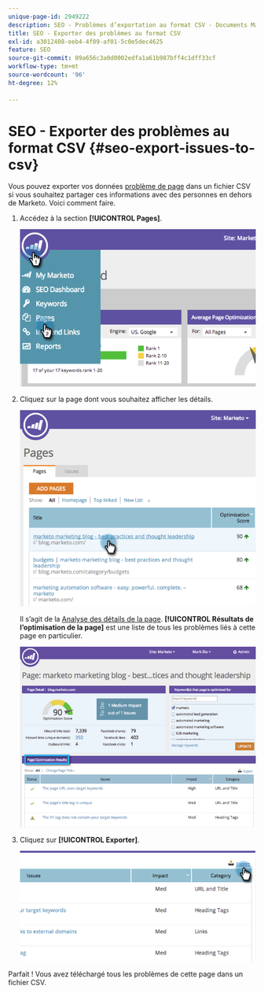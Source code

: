 ```yaml
---
unique-page-id: 2949222
description: SEO - Problèmes d’exportation au format CSV - Documents Marketo - Documentation du produit
title: SEO - Exporter des problèmes au format CSV
exl-id: a3012408-eeb4-4f09-af01-5c0e5dec4625
feature: SEO
source-git-commit: 09a656c3a0d0002edfa1a61b987bff4c1dff33cf
workflow-type: tm+mt
source-wordcount: '96'
ht-degree: 12%

---
```


# SEO - Exporter des problèmes au format CSV {#seo-export-issues-to-csv}

Vous pouvez exporter vos données [problème de page](/help/marketo/product-docs/additional-apps/seo/pages/seo-understanding-pages.md) dans un fichier CSV si vous souhaitez partager ces informations avec des personnes en dehors de Marketo. Voici comment faire.

1. Accédez à la section **[!UICONTROL Pages]**.

   ![](assets/image2014-9-18-13-3a16-3a5.png)

1. Cliquez sur la page dont vous souhaitez afficher les détails.

   ![](assets/image2014-9-18-13-3a16-3a8.png)

   Il s’agit de la [Analyse des détails de la page](/help/marketo/product-docs/additional-apps/seo/pages/seo-using-the-page-detail-drill-down.md). **[!UICONTROL Résultats de l’optimisation de la page]** est une liste de tous les problèmes liés à cette page en particulier.

   ![](assets/image2014-9-18-13-3a16-3a12.png)

1. Cliquez sur **[!UICONTROL Exporter]**.

   ![](assets/image2014-9-18-13-3a16-3a39.png)

Parfait ! Vous avez téléchargé tous les problèmes de cette page dans un fichier CSV.
